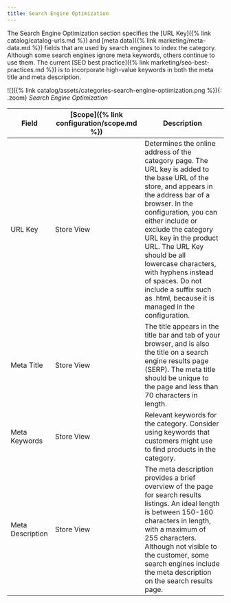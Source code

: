 ```yaml
---
title: Search Engine Optimization
---
```


The Search Engine Optimization section specifies the [URL Key]({% link catalog/catalog-urls.md %}) and [meta data]({% link marketing/meta-data.md %}) fields that are used by search engines to index the category. Although some search engines ignore meta keywords, others continue to use them. The current [SEO best practice]({% link marketing/seo-best-practices.md %}) is to incorporate high-value keywords in both the meta title and meta description.

![]({% link catalog/assets/categories-search-engine-optimization.png %}){: .zoom}
_Search Engine Optimization_

|Field|[Scope]({% link configuration/scope.md %})|Description|
|--- |--- |--- |
|URL Key|Store View|Determines the online address of the category page. The URL key is added to the base URL of the store, and appears in the address bar of a browser. In the configuration, you can either include or exclude the category URL key in the product URL. The URL Key should be all lowercase characters, with hyphens instead of spaces. Do not include a suffix such as .html, because it is managed in the configuration.|
|Meta Title|Store View|The title appears in the title bar and tab of your browser, and is also the title on a search engine results page (SERP). The meta title should be unique to the page and less than 70 characters in length.|
|Meta Keywords|Store View|Relevant keywords for the category. Consider using keywords that customers might use to find products in the category.|
|Meta Description|Store View|The meta description provides a brief overview of the page for search results listings. An ideal length is between 150-160 characters in length, with a maximum of 255 characters. Although not visible to the customer, some search engines include the meta description on the search results page.|
